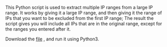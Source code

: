 This Python script is used to extract multiple IP ranges from a large IP range.
It works by giving it a large IP range, and then giving it the range of IPs that you want to be excluded from the first IP range;
The result the script gives you will include all IPs that are in the original range, except for the ranges you entered after it.

Download the [file](https://raw.githubusercontent.com/mahdi383ir/mpc/refs/heads/main/exclude-cidrs.py) , and run it using Python3.
